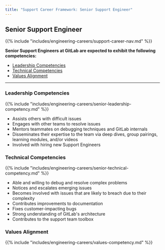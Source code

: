 ```yaml
---
title: "Support Career Framework: Senior Support Engineer"
---
```


## Senior Support Engineer
 
 {{% include "includes/engineering-careers/support-career-nav.md" %}}

**Senior Support Engineers at GitLab are expected to exhibit the following competencies:**

- [Leadership Competencies](#leadership-competencies)
- [Technical Competencies](#technical-competencies)
- [Values Alignment](#values-alignment)

---

### Leadership Competencies

{{% include "includes/engineering-careers/senior-leadership-competency.md" %}}
- Assists others with difficult issues
- Engages with other teams to resolve issues
- Mentors teammates on debugging techniques and GitLab internals
- Disseminates their expertise to the team via deep dives, group pairings, learning modules, and/or videos
- Involved with hiring new Support Engineers


### Technical Competencies

{{% include "includes/engineering-careers/senior-technical-competency.md" %}}
- Able and willing to debug and resolve complex problems
- Notices and escalates emerging issues
- Becomes involved with issues that are likely to breach
  due to their complexity
- Contributes improvements to documentation
- Fixes customer-impacting bugs
- Strong understanding of GitLab's architecture
- Contributes to the support team toolbox


###  Values Alignment

{{% include "includes/engineering-careers/values-competency.md" %}}
